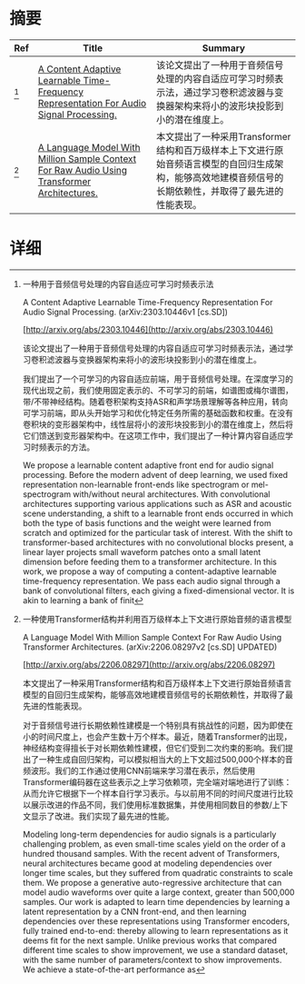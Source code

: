 # 摘要

| Ref | Title | Summary |
| --- | --- | --- |
| [^1] | [A Content Adaptive Learnable Time-Frequency Representation For Audio Signal Processing.](http://arxiv.org/abs/2303.10446) | 该论文提出了一种用于音频信号处理的内容自适应可学习时频表示法，通过学习卷积滤波器与变换器架构来将小的波形块投影到小的潜在维度上。 |
| [^2] | [A Language Model With Million Sample Context For Raw Audio Using Transformer Architectures.](http://arxiv.org/abs/2206.08297) | 本文提出了一种采用Transformer结构和百万级样本上下文进行原始音频语言模型的自回归生成架构，能够高效地建模音频信号的长期依赖性，并取得了最先进的性能表现。 |

# 详细

[^1]: 一种用于音频信号处理的内容自适应可学习时频表示法

    A Content Adaptive Learnable Time-Frequency Representation For Audio Signal Processing. (arXiv:2303.10446v1 [cs.SD])

    [http://arxiv.org/abs/2303.10446](http://arxiv.org/abs/2303.10446)

    该论文提出了一种用于音频信号处理的内容自适应可学习时频表示法，通过学习卷积滤波器与变换器架构来将小的波形块投影到小的潜在维度上。

    

    我们提出了一个可学习的内容自适应前端，用于音频信号处理。在深度学习的现代出现之前，我们使用固定表示的、不可学习的前端，如谱图或梅尔谱图，带/不带神经结构。随着卷积架构支持ASR和声学场景理解等各种应用，转向可学习前端，即从头开始学习和优化特定任务所需的基础函数和权重。在没有卷积块的变形器架构中，线性层将小的波形块投影到小的潜在维度上，然后将它们馈送到变形器架构中。在这项工作中，我们提出了一种计算内容自适应学习时频表示的方法。

    We propose a learnable content adaptive front end for audio signal processing. Before the modern advent of deep learning, we used fixed representation non-learnable front-ends like spectrogram or mel-spectrogram with/without neural architectures. With convolutional architectures supporting various applications such as ASR and acoustic scene understanding, a shift to a learnable front ends occurred in which both the type of basis functions and the weight were learned from scratch and optimized for the particular task of interest. With the shift to transformer-based architectures with no convolutional blocks present, a linear layer projects small waveform patches onto a small latent dimension before feeding them to a transformer architecture. In this work, we propose a way of computing a content-adaptive learnable time-frequency representation. We pass each audio signal through a bank of convolutional filters, each giving a fixed-dimensional vector. It is akin to learning a bank of finit
    
[^2]: 一种使用Transformer结构并利用百万级样本上下文进行原始音频的语言模型

    A Language Model With Million Sample Context For Raw Audio Using Transformer Architectures. (arXiv:2206.08297v2 [cs.SD] UPDATED)

    [http://arxiv.org/abs/2206.08297](http://arxiv.org/abs/2206.08297)

    本文提出了一种采用Transformer结构和百万级样本上下文进行原始音频语言模型的自回归生成架构，能够高效地建模音频信号的长期依赖性，并取得了最先进的性能表现。

    

    对于音频信号进行长期依赖性建模是一个特别具有挑战性的问题，因为即使在小的时间尺度上，也会产生数十万个样本。最近，随着Transformer的出现，神经结构变得擅长于对长期依赖性建模，但它们受到二次约束的影响。我们提出了一种生成自回归架构，可以模拟相当大的上下文超过500,000个样本的音频波形。我们的工作通过使用CNN前端来学习潜在表示，然后使用Transformer编码器在这些表示之上学习依赖项，完全端对端地进行了训练：从而允许它根据下一个样本自行学习表示。与以前用不同的时间尺度进行比较以展示改进的作品不同，我们使用标准数据集，并使用相同数目的参数/上下文显示了改进。我们实现了最先进的性能。

    Modeling long-term dependencies for audio signals is a particularly challenging problem, as even small-time scales yield on the order of a hundred thousand samples. With the recent advent of Transformers, neural architectures became good at modeling dependencies over longer time scales, but they suffered from quadratic constraints to scale them. We propose a generative auto-regressive architecture that can model audio waveforms over quite a large context, greater than 500,000 samples. Our work is adapted to learn time dependencies by learning a latent representation by a CNN front-end, and then learning dependencies over these representations using Transformer encoders, fully trained end-to-end: thereby allowing to learn representations as it deems fit for the next sample. Unlike previous works that compared different time scales to show improvement, we use a standard dataset, with the same number of parameters/context to show improvements. We achieve a state-of-the-art performance as 
    

